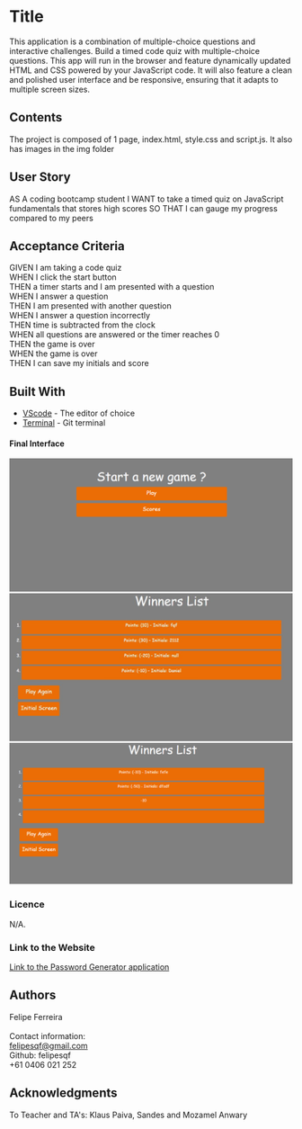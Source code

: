 # Title
This application is a combination of multiple-choice questions and interactive challenges. Build a timed code quiz with multiple-choice questions. This app will run in the browser and feature dynamically updated HTML and CSS powered by your JavaScript code. It will also feature a clean and polished user interface and be responsive, ensuring that it adapts to multiple screen sizes.
​
## Contents
The project is composed of 1 page, index.html, style.css and script.js. It also has images in the img folder

## User Story
AS A coding bootcamp student
I WANT to take a timed quiz on JavaScript fundamentals that stores high scores
SO THAT I can gauge my progress compared to my peers
​
## Acceptance Criteria
GIVEN I am taking a code quiz<br>
WHEN I click the start button<br>
THEN a timer starts and I am presented with a question<br>
WHEN I answer a question<br>
THEN I am presented with another question<br>
WHEN I answer a question incorrectly<br>
THEN time is subtracted from the clock<br>
WHEN all questions are answered or the timer reaches 0<br>
THEN the game is over<br>
WHEN the game is over<br>
THEN I can save my initials and score<br>


## Built With
* [VScode](https://code.visualstudio.com/) - The editor of choice
* [Terminal](https://gitforwindows.org/) - Git terminal
​
#### Final Interface
​![screenshot1](https://github.com/felipesqf/Code-Quiz/blob/master/images/index.PNG) 
![screenshot1](https://github.com/felipesqf/Code-Quiz/blob/master/images/score.jpg) 
​![screenshot1](https://github.com/felipesqf/Code-Quiz/blob/master/images/score.PNG) 

### Licence
N/A.
​
### Link to the Website
<a href="https://felipesqf.github.io/Password-Generator/">Link to the Password Generator application</a>

## Authors
Felipe Ferreira  <br><br>
Contact information:<br>
felipesqf@gmail.com<br>
Github: felipesqf<br>
+61 0406 021 252
​​  
## Acknowledgments
To Teacher and TA's:
Klaus Paiva, Sandes and Mozamel Anwary

